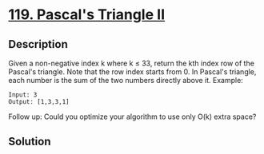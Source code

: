 # [119. Pascal's Triangle II](https://leetcode.com/problems/pascals-triangle-ii)

## Description

Given a non-negative index k where k ≤ 33, return the kth index row of the Pascal's triangle.
Note that the row index starts from 0.
In Pascal's triangle, each number is the sum of the two numbers directly above it.
Example:
```
Input: 3
Output: [1,3,3,1]
```
Follow up:
Could you optimize your algorithm to use only O(k) extra space?
## Solution

